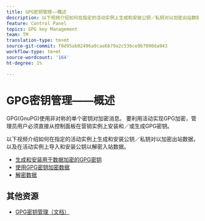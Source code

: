 ```yaml
---
title: GPG密钥管理——概述
description: 以下视频介绍如何在指定的活动实例上生成和安装公钥／私钥对以加密出站数据，以及在活动实例上导入和安装公钥以解密入站数据。
feature: Control Panel
topics: GPG key Management
team: TM
translation-type: tm+mt
source-git-commit: f0d95ab02496a9caa6b79a2c536ce9b7090da943
workflow-type: tm+mt
source-wordcount: '164'
ht-degree: 1%

---
```



# GPG密钥管理——概述

GPG(GnuPG)使用非对称的单个密钥对加密消息。 要利用活动实现GPG加密，管理员用户必须直接从控制面板在营销实例上安装和／或生成GPG密钥。

以下视频介绍如何在指定的活动实例上生成和安装公钥／私钥对以加密出站数据，以及在活动实例上导入和安装公钥以解密入站数据。

* [生成和安装用于数据加密的GPG密钥](./generating-and-installing-gpg-keys-for-data-encryption.md)
* [使用GPG密钥加密数据](./using-a-gpg-key-to-encrypt-data.md)
* [解密数据](./decrypting-data.md)

## 其他资源

* [GPG密钥管理（文档）](https://docs.adobe.com/content/help/en/control-panel/using/instances-settings/gpg-keys-management.html)
